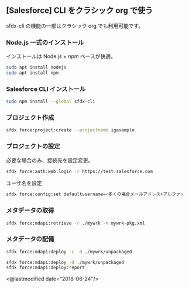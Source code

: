 ## [Salesforce] CLI をクラシック org で使う

sfdx-cli の機能の一部はクラシック org でも利用可能です。

### Node.js 一式のインストール

インストールは Node.js + npm ベースが快適。

```sh
sudo apt install nodejs
sudo apt install npm
```

### Salesforce CLI インストール

```sh
sudo npm install --global sfdx-cli
```

### プロジェクト作成

```sh
sfdx force:project:create --projectname igasample
```

### プロジェクトの設定

必要な場合のみ、接続先を設定変更。

```sh
sfdx force:auth:web:login -r https://test.salesforce.com
```

ユーザ名を設定

```sh
sfdx force:config:set defaultusername=<多くの場合メールアドレス+アルファ>
```

### メタデータの取得

```sh
sfdx force:mdapi:retrieve -r ./mywrk -k mywrk-pkg.xml
```

### メタデータの配備

```sh
sfdx force:mdapi:deploy -c -d ./mywrk/unpackaged
```

```sh
sfdx force:mdapi:deploy -d ./mywrk/unpackaged
sfdx force:mdapi:deploy:report
```

<@lastmodified date="2018-06-24"/>
